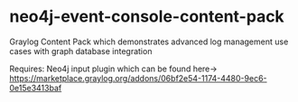 # neo4j-event-console-content-pack
Graylog Content Pack which demonstrates advanced log management use cases with graph database integration

Requires: Neo4j input plugin which can be found here-> https://marketplace.graylog.org/addons/06bf2e54-1174-4480-9ec6-0e15e3413baf
